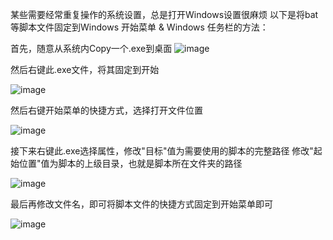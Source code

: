 某些需要经常重复操作的系统设置，总是打开Windows设置很麻烦
以下是将bat等脚本文件固定到Windows 开始菜单 & Windows 任务栏的方法：

首先，随意从系统内Copy一个.exe到桌面
![image](https://github.com/FrodoTTK/System-Scripts-Commands/assets/156465905/c05c0503-4baa-4339-99db-adbeb268458c)

然后右键此.exe文件，将其固定到开始

![image](https://github.com/FrodoTTK/System-Scripts-Commands/assets/156465905/056bd825-0923-4996-945a-47c0a5a33949)

然后右键开始菜单的快捷方式，选择打开文件位置

![image](https://github.com/FrodoTTK/System-Scripts-Commands/assets/156465905/ced083a0-8369-4f24-af57-792221cf05b8)

接下来右键此.exe选择属性，修改"目标"值为需要使用的脚本的完整路径
                         修改"起始位置"值为脚本的上级目录，也就是脚本所在文件夹的路径
                         
![image](https://github.com/FrodoTTK/System-Scripts-Commands/assets/156465905/6f34927f-5370-440c-98b3-793c5998acd5)

最后再修改文件名，即可将脚本文件的快捷方式固定到开始菜单即可

![image](https://github.com/FrodoTTK/System-Scripts-Commands/assets/156465905/c12f0932-cb46-46a5-ac65-84a02c30d57a)
